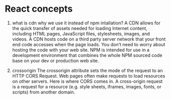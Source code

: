 # React concepts
1. what is cdn why we use it instead of npm intallation?
A CDN allows for the quick transfer of assets needed for loading Internet content, including HTML pages, JavaScript files, stylesheets, images, and videos. 
A CDN hosts code on a third party server network that your front end code accesses when the page loads. You don’t need to worry about hosting the code with your web site.
NPM is intended for use in a development environment that combines the whole NPM sourced code base on your dev or production web site.

2. crossorigin
The crossorigin attribute sets the mode of the request to an HTTP CORS Request.
Web pages often make requests to load resources on other servers. Here is where CORS comes in.
A cross-origin request is a request for a resource (e.g. style sheets, iframes, images, fonts, or scripts) from another domain.
